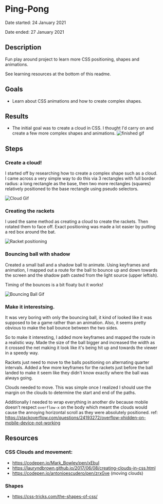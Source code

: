 # Ping-Pong
Date started: 24 January 2021

Date ended: 27 January 2021

## Description
Fun play around project to learn more CSS positioning, shapes and animations. 

See learning resources at the bottom of this readme.

## Goals
* Learn about CSS animations and how to create complex shapes.

## Results
* The initial goal was to create a cloud in CSS. I thought I'd carry on and create a few more complex shapes and animations.
![finished gif](https://user-images.githubusercontent.com/15721687/106345344-96252300-6303-11eb-9ce2-3ce6b6e5fd74.gif)
## Steps

### Create a cloud!

I started off by researching how to create a complex shape such as a cloud. I came across a very simple way to do this via 3 rectangles with full border radius: a long rectangle as the base, then two more rectangles (squares) relatively positioned to the base rectangle using pseudo selectors. 

![Cloud Gif](https://user-images.githubusercontent.com/15721687/105627436-1a525300-5e8b-11eb-8738-ef970cbc99d7.gif)

### Creating the rackets

I used the same method as creating a cloud to create the rackets. Then rotated them to face off. Exact positioning was made a lot easier by putting a red box around the bat.

![Racket positioning](https://user-images.githubusercontent.com/15721687/105627896-9057b980-5e8d-11eb-9162-41d9b23adfe1.png)

### Bouncing ball with shadow

Created a small ball and a shadow ball to animate. Using keyframes and animation, I mapped out a route for the ball to bounce up and down towards the screen and the shadow path casted from the light source (upper leftish). 

Timing of the bounces is a bit floaty but it works! 

![Bouncing Ball Gif](https://user-images.githubusercontent.com/15721687/105627970-1e33a480-5e8e-11eb-8f5b-564f8b20333b.gif)

### Make it interestsing.

It was very boring with only the bouncing ball, it kind of looked like it was supposed to be a game rather than an animation. Also, it seems pretty obvious to make the ball bounce between the two sides. 

So to make it interesting, I added more keyframes and mapped the route in a realistic way. Made the size of the ball bigger and increased the width as it crossed the net making it look like it's being hit up and towards the viewer in a speedy way.

Rackets just need to move to the balls positioning on alternating quarter intervals. Added a few more keyframes for the rackets just before the ball landed to make it seem like they didn't know exactly where the ball was always going. 

Clouds needed to move. This was simple once I realized I should use the margin on the clouds to determine the start and end of the paths. 

Additionally I needed to wrap everything in another div because mobile doesn't respect `overflow-x` on the body which meant the clouds would cause the annoying horizontal scroll as they were absolutely positioned. ref: https://stackoverflow.com/questions/24193272/overflow-xhidden-on-mobile-device-not-working

## Resources
### CSS Clouds and movement:
* https://codepen.io/Mark_Bowley/pen/xEbuI
* https://lauryndbrown.github.io/2017/06/08/creating-clouds-in-css.html
* https://codepen.io/antonioescudero/pen/zrxGve (moving clouds)

### Shapes
* https://css-tricks.com/the-shapes-of-css/
